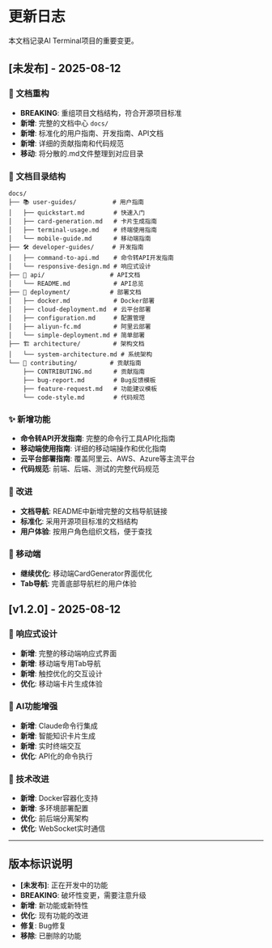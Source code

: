 # 更新日志

本文档记录AI Terminal项目的重要变更。

## [未发布] - 2025-08-12

### 📖 文档重构
- **BREAKING**: 重组项目文档结构，符合开源项目标准
- **新增**: 完整的文档中心 `docs/`
- **新增**: 标准化的用户指南、开发指南、API文档
- **新增**: 详细的贡献指南和代码规范
- **移动**: 将分散的.md文件整理到对应目录

### 📁 文档目录结构
```
docs/
├── 📚 user-guides/          # 用户指南
│   ├── quickstart.md        # 快速入门
│   ├── card-generation.md   # 卡片生成指南
│   ├── terminal-usage.md    # 终端使用指南
│   └── mobile-guide.md      # 移动端指南
├── 🛠️ developer-guides/     # 开发指南
│   ├── command-to-api.md    # 命令转API开发指南
│   └── responsive-design.md # 响应式设计
├── 🔌 api/                  # API文档
│   └── README.md            # API总览
├── 🚀 deployment/           # 部署文档
│   ├── docker.md            # Docker部署
│   ├── cloud-deployment.md  # 云平台部署
│   ├── configuration.md     # 配置管理
│   ├── aliyun-fc.md         # 阿里云部署
│   └── simple-deployment.md # 简单部署
├── 🏗️ architecture/         # 架构文档
│   └── system-architecture.md # 系统架构
└── 🤝 contributing/         # 贡献指南
    ├── CONTRIBUTING.md      # 贡献指南
    ├── bug-report.md        # Bug反馈模板
    ├── feature-request.md   # 功能建议模板
    └── code-style.md        # 代码规范
```

### ✨ 新增功能
- **命令转API开发指南**: 完整的命令行工具API化指南
- **移动端使用指南**: 详细的移动端操作和优化指南
- **云平台部署指南**: 覆盖阿里云、AWS、Azure等主流平台
- **代码规范**: 前端、后端、测试的完整代码规范

### 🔄 改进
- **文档导航**: README中新增完整的文档导航链接
- **标准化**: 采用开源项目标准的文档结构
- **用户体验**: 按用户角色组织文档，便于查找

### 📱 移动端
- **继续优化**: 移动端CardGenerator界面优化
- **Tab导航**: 完善底部导航栏的用户体验

## [v1.2.0] - 2025-08-12

### 🎨 响应式设计
- **新增**: 完整的移动端响应式界面
- **新增**: 移动端专用Tab导航
- **新增**: 触控优化的交互设计
- **优化**: 移动端卡片生成体验

### 🤖 AI功能增强
- **新增**: Claude命令行集成
- **新增**: 智能知识卡片生成
- **新增**: 实时终端交互
- **优化**: API化的命令执行

### 🔧 技术改进
- **新增**: Docker容器化支持
- **新增**: 多环境部署配置
- **优化**: 前后端分离架构
- **优化**: WebSocket实时通信

---

## 版本标识说明

- **[未发布]**: 正在开发中的功能
- **BREAKING**: 破坏性变更，需要注意升级
- **新增**: 新功能或新特性
- **优化**: 现有功能的改进
- **修复**: Bug修复
- **移除**: 已删除的功能